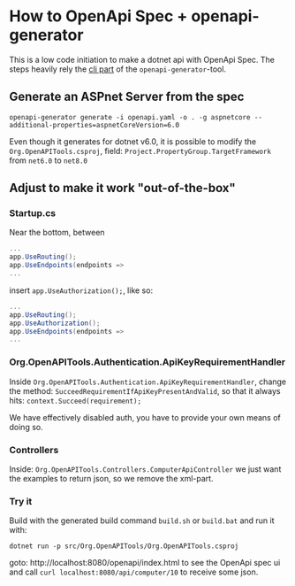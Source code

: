 # How to OpenApi Spec + openapi-generator 
This is a low code initiation to make a dotnet api with OpenApi Spec.
The steps heavily rely the [cli part](https://openapi-generator.tech/docs/installation) of the `openapi-generator`-tool.
## Generate an ASPnet Server from the spec
```shell
openapi-generator generate -i openapi.yaml -o . -g aspnetcore --additional-properties=aspnetCoreVersion=6.0
```
Even though it generates for dotnet v6.0, it is possible to modify the `Org.OpenAPITools.csproj`, field: 
`Project.PropertyGroup.TargetFramework` from `net6.0` to `net8.0`

## Adjust to make it work "out-of-the-box"
### Startup.cs
Near the bottom, between 
```csharp
...
app.UseRouting();
app.UseEndpoints(endpoints =>
...
```
insert `app.UseAuthorization();`, like so:
```csharp
...
app.UseRouting();
app.UseAuthorization();
app.UseEndpoints(endpoints =>
...
```
### Org.OpenAPITools.Authentication.ApiKeyRequirementHandler
Inside `Org.OpenAPITools.Authentication.ApiKeyRequirementHandler`, change the method: 
`SucceedRequirementIfApiKeyPresentAndValid`, so that it always hits: `context.Succeed(requirement);`  

We have effectively disabled auth, you have to provide your own means of doing so.

### Controllers
Inside: `Org.OpenAPITools.Controllers.ComputerApiController` we just want the examples to return json, so we remove the 
xml-part.

### Try it
Build with the generated build command `build.sh` or `build.bat` and run it with:
```shell
dotnet run -p src/Org.OpenAPITools/Org.OpenAPITools.csproj
```
goto: http://localhost:8080/openapi/index.html to see the OpenApi spec ui
and call `curl localhost:8080/api/computer/10` to receive some json.